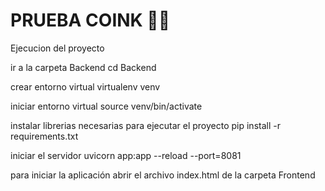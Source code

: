 # PRUEBA COINK 💚🐽

Ejecucion del proyecto

ir a la carpeta Backend
    cd Backend

crear entorno virtual 
    virtualenv venv

iniciar entorno virtual 
    source venv/bin/activate

instalar librerias necesarias para ejecutar el proyecto 
    pip install -r requirements.txt

iniciar el servidor 
    uvicorn app:app --reload --port=8081

para iniciar la aplicación abrir el archivo index.html de la carpeta Frontend
